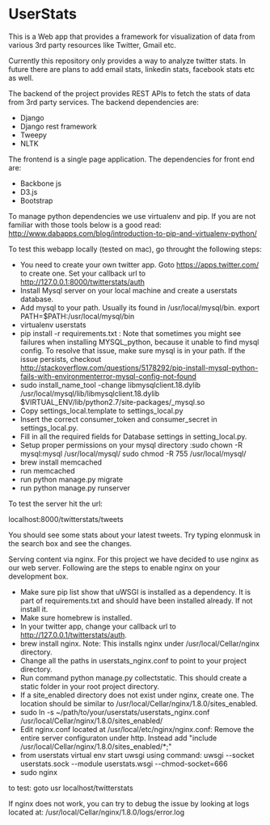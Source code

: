# UserStats
This is a Web app that provides a framework for visualization of data from various 3rd party resources like Twitter, Gmail etc.

Currently this repository only provides a way to analyze twitter stats. In future there are plans to add email stats, linkedin stats, facebook stats etc as well. 

The backend of the project provides REST APIs to fetch the stats of data from 3rd party services. The backend dependencies are: 
* Django
* Django rest framework 
* Tweepy
* NLTK

The frontend is a single page application. The dependencies for front end are:
* Backbone js
* D3.js
* Bootstrap

To manage python dependencies we use virtualenv and pip. If you are not familiar with those tools below is a good read:
http://www.dabapps.com/blog/introduction-to-pip-and-virtualenv-python/

To test this webapp locally (tested on mac), go throught the following steps:
* You need to create your own twitter app. Goto https://apps.twitter.com/ to create one. 
  Set your callback url to http://127.0.0.1:8000/twitterstats/auth
* Install Mysql server on your local machine and create a userstats database.
* Add mysql to your path. Usually its found in /usr/local/mysql/bin. export PATH=$PATH:/usr/local/mysql/bin
* virtualenv userstats
* pip install -r requirements.txt
   : Note that sometimes you might see failures when installing MYSQL_python, because it unable to find mysql config.
   To resolve that issue, make sure mysql is in your path. If the issue persists, checkout http://stackoverflow.com/questions/5178292/pip-install-mysql-python-fails-with-environmenterror-mysql-config-not-found
* sudo install_name_tool -change libmysqlclient.18.dylib /usr/local/mysql/lib/libmysqlclient.18.dylib $VIRTUAL_ENV/lib/python2.7/site-packages/_mysql.so
* Copy settings_local.template to settings_local.py
* Insert the correct consumer_token and consumer_secret in settings_local.py.
* Fill in all the required fields for Database settings in setting_local.py.
* Setup proper permissions on your mysql directory
   :sudo chown -R mysql:mysql /usr/local/mysql/
    sudo chmod -R 755 /usr/local/mysql/
* brew install memcached
* run memcached
* run python manage.py migrate
* run python manage.py runserver

To test the server hit the url:

localhost:8000/twitterstats/tweets

You should see some stats about your latest tweets. Try typing elonmusk in the search box and see the changes.


Serving content via nginx.
For this project we have decided to use nginx as our web server. Following are the steps to enable nginx on your development box.

* Make sure pip list show that uWSGI is installed as a dependency. It is part of requirements.txt and should have been installed already. If not install it.
* Make sure homebrew is installed.
* In your twitter app, change your callback url to http://127.0.0.1/twitterstats/auth.
* brew install nginx. 
  Note: This installs nginx under /usr/local/Cellar/nginx directory.
* Change all the paths in userstats_nginx.conf to point to your project directory.
* Run command python manage.py collectstatic. This should create a static folder in your root project directory.
* If a site_enabled directory does not exist under nginx, create one. The location should be similar to /usr/local/Cellar/nginx/1.8.0/sites_enabled.
* sudo ln -s ~/path/to/your/userstats/userstats_nginx.conf /usr/local/Cellar/nginx/1.8.0/sites_enabled/
* Edit nginx.conf located at /usr/local/etc/nginx/nginx.conf:
    Remove the entire server configuraton under http. Instead add "include /usr/local/Cellar/nginx/1.8.0/sites_enabled/*;"
* from userstats virtual env start uwsgi using command: uwsgi --socket userstats.sock --module userstats.wsgi --chmod-socket=666
* sudo nginx

to test: goto usr localhost/twitterstats

If nginx does not work, you can try to debug the issue by looking at logs located at:
/usr/local/Cellar/nginx/1.8.0/logs/error.log




